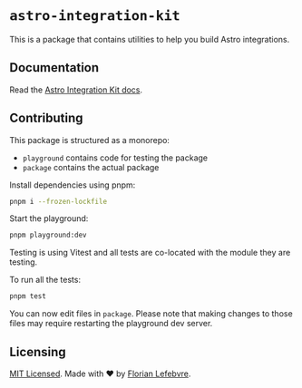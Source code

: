 # `astro-integration-kit`

This is a package that contains utilities to help you build Astro integrations.

## Documentation

Read the [Astro Integration Kit docs](https://astro-integration-kit.netlify.app).

## Contributing

This package is structured as a monorepo:

- `playground` contains code for testing the package
- `package` contains the actual package

Install dependencies using pnpm: 

```bash
pnpm i --frozen-lockfile
```

Start the playground:

```bash
pnpm playground:dev
```

Testing is using Vitest and all tests are co-located with the module they are testing.

To run all the tests:

```bash
pnpm test
```

You can now edit files in `package`. Please note that making changes to those files may require restarting the playground dev server.

## Licensing

[MIT Licensed](https://github.com/florian-lefebvre/astro-integration-kit/blob/main/LICENSE). Made with ❤️ by [Florian Lefebvre](https://github.com/florian-lefebvre).
